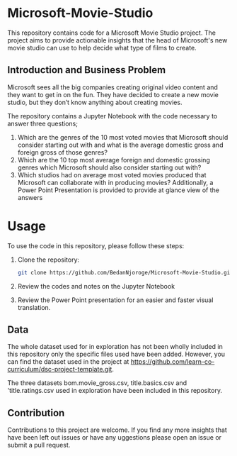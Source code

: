# Microsoft-Movie-Studio
This repository contains code for a Microsoft Movie Studio project. The project aims to provide actionable insights that the head of Microsoft's new movie studio can use to help decide what type of films to create.

## Introduction and Business Problem
Microsoft sees all the big companies creating original video content and they want to get in on the fun. 
They have decided to create a new movie studio, but they don’t know anything about creating movies. 

The repository contains a Jupyter Notebook with the code necessary to answer three questions;
1. Which are the genres of the 10 most voted movies that Microsoft should consider starting out with and what is the average domestic gross and foreign gross of those genres?
2. Which are the 10 top most average foreign and domestic grossing genres which Microsoft should also consider starting out with?
3. Which studios had on average most voted movies produced that Microsoft can collaborate with in producing movies?
Additionally, a Power Point Presentation is provided to provide at glance view of the answers

# Usage

To use the code in this repository, please follow these steps:

1. Clone the repository:

   ```bash
   git clone https://github.com/BedanNjoroge/Microsoft-Movie-Studio.git
   ```
2. Review the codes and notes on the Jupyter Notebook
3. Review the Power Point presentation for an easier and faster visual translation.
   
## Data

The whole dataset used for in exploration has not been wholly included in this repository only the specific files used have been added. However, you can find the dataset used in the project at https://github.com/learn-co-curriculum/dsc-project-template.git.

The three datasets bom.movie_gross.csv, title.basics.csv and 'title.ratings.csv used in exploration have been included in this repository.

## Contribution

Contributions to this project are welcome. If you find any more insights that have been left out issues or have any uggestions please open an issue or submit a pull request.



